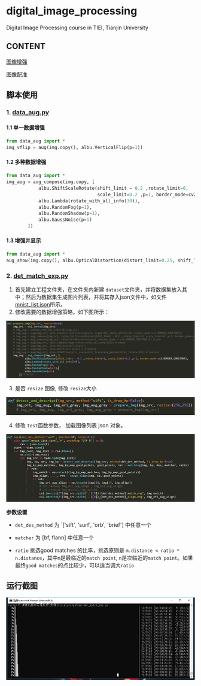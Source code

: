 # digital_image_processing
Digital Image Processing course in TIEI, Tianjin University 



## CONTENT

[图像增强](data_aug_exp.md)

[图像配准](det_match_exp.md)



## 脚本使用

### 1. [data_aug.py](./data_aug.py)

#### 1.1 单一数据增强

```python
from data_aug import *
img_vflip = aug(img.copy(), albu.VerticalFlip(p=1))
```

#### 1.2 多种数据增强

```python
from data_aug import *
img_aug = aug_compose(img.copy, [
			albu.ShiftScaleRotate(shift_limit = 0.2 ,rotate_limit=0, 
                                  scale_limit=0.2 ,p=1, border_mode=cv2.BORDER_CONSTANT),
			albu.Lambda(rotate_with_all_info(30)),
			albu.RandomFog(p=1),
			albu.RandomShadow(p=1),
			albu.GaussNoise(p=1)
		])
```

#### 1.3  增强并显示

```python
from data_aug import *
aug_show(img.copy(), albu.OpticalDistortion(distort_limit=0.25, shift_limit=0.25, border_mode= cv2.BORDER_CONSTANT, p=1), 'optical_distortion')
```

### 2. [det_match_exp.py](./det_match_exp.py)

1. 首先建立工程文件夹，在文件夹内新建 `dataset`文件夹，并将数据集放入其中；然后为数据集生成图片列表，并将其存入json文件中，如文件[mnist_list.json](./mnist_list.json)所示。
2. 修改需要的数据增强策略，如下图所示：

![](./pics/aug_strategy.png)

3. 是否 `resize` 图像, 修改 `resize`大小

![](./pics/aug_resize.png)

4. 修改 `test`函数参数， 加载图像列表 json 对象。

![](./pics/aug_test.png)

**参数设置** 

- `det_des_method` 为 `['sift', 'surf', 'orb', 'brief'] 中任意一个

- `matcher` 为 [bf, flann] 中任意一个
- `ratio`  挑选good matches 的比率，挑选原则是 `m.distance < ratio * n.distance`，其中`m`是最临近的`match point`, `n`是次临近的`match point`。如果最终`good matches`的点比较少，可以适当调大`ratio`

## 运行截图

![](./pics/run.png)